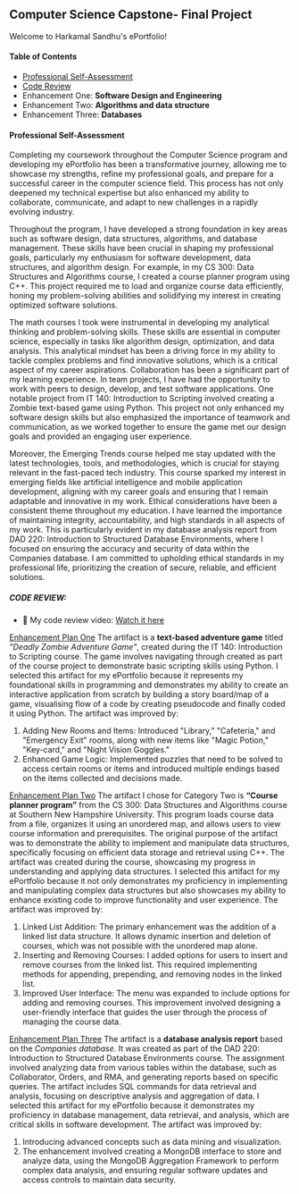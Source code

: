 ## Computer Science Capstone- Final Project
Welcome to Harkamal Sandhu's ePortfolio!
#### Table of Contents

- [Professional Self-Assessment](https://github.com/HSandhu1803/Computer-Science-Capstone-/blob/main/README.md#professional-self-assessment)
- [Code Review](https://github.com/HSandhu1803/Computer-Science-Capstone-#code-review)
- Enhancement One: **Software Design and Engineering**
- Enhancement Two: **Algorithms and data structure**
- Enhancement Three: **Databases**

#### Professional Self-Assessment
Completing my coursework throughout the Computer Science program and developing my ePortfolio has been a transformative journey, allowing me to showcase my strengths, refine my professional goals, and prepare for a successful career in the computer science field. This process has not only deepened my technical expertise but also enhanced my ability to collaborate, communicate, and adapt to new challenges in a rapidly evolving industry.

Throughout the program, I have developed a strong foundation in key areas such as software design, data structures, algorithms, and database management. These skills have been crucial in shaping my professional goals, particularly my enthusiasm for software development, data structures, and algorithm design. For example, in my CS 300: Data Structures and Algorithms course, I created a course planner program using C++. This project required me to load and organize course data efficiently, honing my problem-solving abilities and solidifying my interest in creating optimized software solutions.

The math courses I took were instrumental in developing my analytical thinking and problem-solving skills. These skills are essential in computer science, especially in tasks like algorithm design, optimization, and data analysis. This analytical mindset has been a driving force in my ability to tackle complex problems and find innovative solutions, which is a critical aspect of my career aspirations. Collaboration has been a significant part of my learning experience. In team projects, I have had the opportunity to work with peers to design, develop, and test software applications. One notable project from IT 140: Introduction to Scripting involved creating a Zombie text-based game using Python. This project not only enhanced my software design skills but also emphasized the importance of teamwork and communication, as we worked together to ensure the game met our design goals and provided an engaging user experience.

Moreover, the Emerging Trends course helped me stay updated with the latest technologies, tools, and methodologies, which is crucial for staying relevant in the fast-paced tech industry. This course sparked my interest in emerging fields like artificial intelligence and mobile application development, aligning with my career goals and ensuring that I remain adaptable and innovative in my work. Ethical considerations have been a consistent theme throughout my education. I have learned the importance of maintaining integrity, accountability, and high standards in all aspects of my work. This is particularly evident in my database analysis report from DAD 220: Introduction to Structured Database Environments, where I focused on ensuring the accuracy and security of data within the Companies database. I am committed to upholding ethical standards in my professional life, prioritizing the creation of secure, reliable, and efficient solutions.


##### CODE REVIEW: 
* 🎥 My code review video: [Watch it here](https://youtu.be/SuOvxwoVJQo?si=Y9nSh4-JIeFyQ5w2!)

[Enhancement Plan One](Enhancement-1/)
The artifact is a **text-based adventure game** titled _"Deadly Zombie Adventure Game"_, created during the IT 140: Introduction to Scripting course. The game involves navigating through created as part of the course project to demonstrate basic scripting skills using Python. I selected this artifact for my ePortfolio because it represents my foundational skills in programming and demonstrates my ability to create an interactive application from scratch by building a story board/map of a game, visualising flow of a code by creating pseudocode and finally coded it using Python.
The artifact was improved by:
1.	Adding New Rooms and Items: Introduced "Library," "Cafeteria," and "Emergency Exit" rooms, along with new items like "Magic Potion," "Key-card," and "Night Vision Goggles."
2.	Enhanced Game Logic: Implemented puzzles that need to be solved to access certain rooms or items and introduced multiple endings based on the items collected and decisions made.

[Enhancement Plan Two](Enhancement-2/)
The artifact I chose for Category Two is **“Course planner program”** from the CS 300: Data Structures and Algorithms course at Southern New Hampshire University. This program loads course data from a file, organizes it using an unordered map, and allows users to view course information and prerequisites. The original purpose of the artifact was to demonstrate the ability to implement and manipulate data structures, specifically focusing on efficient data storage and retrieval using C++. The artifact was created during the course, showcasing my progress in understanding and applying data structures. I selected this artifact for my ePortfolio because it not only demonstrates my proficiency in implementing and manipulating complex data structures but also showcases my ability to enhance existing code to improve functionality and user experience. 
The artifact was improved by:
1.	Linked List Addition: The primary enhancement was the addition of a linked list data structure. It allows dynamic insertion and deletion of courses, which was not possible with the unordered map alone.
2.	Inserting and Removing Courses: I added options for users to insert and remove courses from the linked list. This required implementing methods for appending, prepending, and removing nodes in the linked list.
3.	Improved User Interface: The menu was expanded to include options for adding and removing courses. This improvement involved designing a user-friendly interface that guides the user through the process of managing the course data.


[Enhancement Plan Three](Enhancement-3/)
The artifact is a **database analysis report** based on the _Companies database_. It was created as part of the DAD 220: Introduction to Structured Database Environments course. The assignment involved analyzing data from various tables within the database, such as Collaborator, Orders, and RMA, and generating reports based on specific queries. The artifact includes SQL commands for data retrieval and analysis, focusing on descriptive analysis and aggregation of data. I selected this artifact for my ePortfolio because it demonstrates my proficiency in database management, data retrieval, and analysis, which are critical skills in software development. 
The artifact was improved by:
1. Introducing advanced concepts such as data mining and visualization.
2. The enhancement involved creating a MongoDB interface to store and analyze data, using the MongoDB Aggregation Framework to perform complex data analysis, and ensuring regular software updates and access controls to maintain data security.
